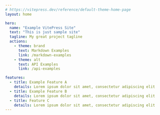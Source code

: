 ```yaml
---
# https://vitepress.dev/reference/default-theme-home-page
layout: home

hero:
  name: "Example VitePress Site"
  text: "This is just sample site"
  tagline: My great project tagline
  actions:
    - theme: brand
      text: Markdown Examples
      link: /markdown-examples
    - theme: alt
      text: API Examples
      link: /api-examples

features:
  - title: Example Feature A
    details: Lorem ipsum dolor sit amet, consectetur adipiscing elit
  - title: Example Feature B
    details: Lorem ipsum dolor sit amet, consectetur adipiscing elit
  - title: Feature C
    details: Lorem ipsum dolor sit amet, consectetur adipiscing elit
---
```


